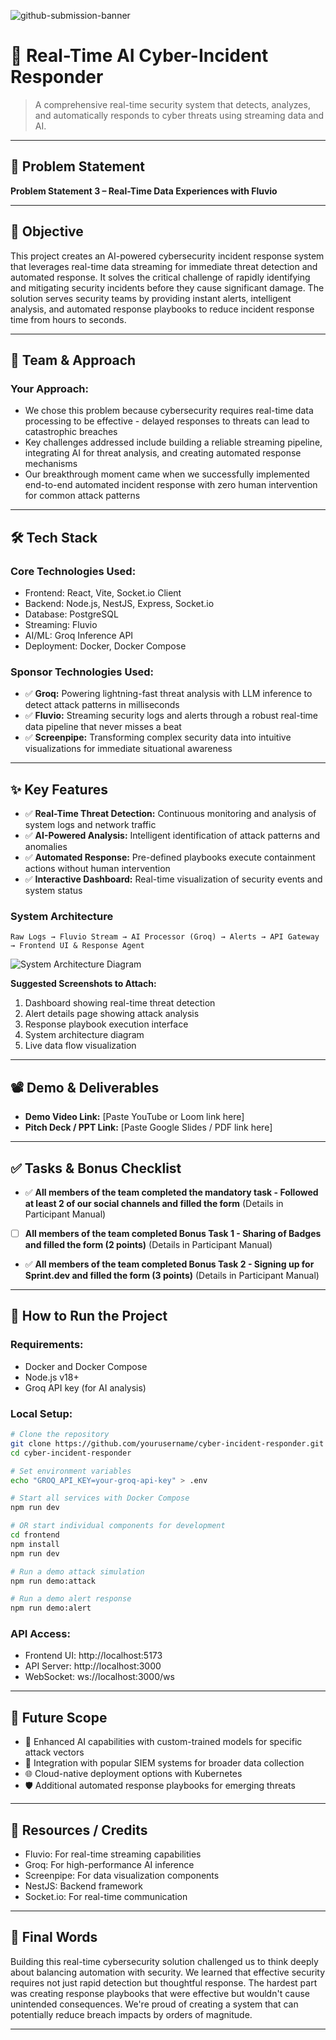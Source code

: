 ![github-submission-banner](https://github.com/user-attachments/assets/a1493b84-e4e2-456e-a791-ce35ee2bcf2f)

# 🚀 Real-Time AI Cyber-Incident Responder

> A comprehensive real-time security system that detects, analyzes, and automatically responds to cyber threats using streaming data and AI.

---

## 📌 Problem Statement

**Problem Statement 3 – Real-Time Data Experiences with Fluvio**

---

## 🎯 Objective

This project creates an AI-powered cybersecurity incident response system that leverages real-time data streaming for immediate threat detection and automated response. It solves the critical challenge of rapidly identifying and mitigating security incidents before they cause significant damage. The solution serves security teams by providing instant alerts, intelligent analysis, and automated response playbooks to reduce incident response time from hours to seconds.

---

## 🧠 Team & Approach

### Your Approach:  
- We chose this problem because cybersecurity requires real-time data processing to be effective - delayed responses to threats can lead to catastrophic breaches
- Key challenges addressed include building a reliable streaming pipeline, integrating AI for threat analysis, and creating automated response mechanisms
- Our breakthrough moment came when we successfully implemented end-to-end automated incident response with zero human intervention for common attack patterns

---

## 🛠️ Tech Stack

### Core Technologies Used:
- Frontend: React, Vite, Socket.io Client
- Backend: Node.js, NestJS, Express, Socket.io
- Database: PostgreSQL
- Streaming: Fluvio
- AI/ML: Groq Inference API
- Deployment: Docker, Docker Compose

### Sponsor Technologies Used:
- ✅ **Groq:** Powering lightning-fast threat analysis with LLM inference to detect attack patterns in milliseconds  
- ✅ **Fluvio:** Streaming security logs and alerts through a robust real-time data pipeline that never misses a beat  
- ✅ **Screenpipe:** Transforming complex security data into intuitive visualizations for immediate situational awareness

---

## ✨ Key Features

- ✅ **Real-Time Threat Detection:** Continuous monitoring and analysis of system logs and network traffic  
- ✅ **AI-Powered Analysis:** Intelligent identification of attack patterns and anomalies  
- ✅ **Automated Response:** Pre-defined playbooks execute containment actions without human intervention  
- ✅ **Interactive Dashboard:** Real-time visualization of security events and system status  

### System Architecture
```
Raw Logs → Fluvio Stream → AI Processor (Groq) → Alerts → API Gateway → Frontend UI & Response Agent
```

![System Architecture Diagram](https://example.com/architecture-diagram.png)

**Suggested Screenshots to Attach:**
1. Dashboard showing real-time threat detection
2. Alert details page showing attack analysis
3. Response playbook execution interface
4. System architecture diagram
5. Live data flow visualization

---

## 📽️ Demo & Deliverables

- **Demo Video Link:** [Paste YouTube or Loom link here]  
- **Pitch Deck / PPT Link:** [Paste Google Slides / PDF link here]  

---

## ✅ Tasks & Bonus Checklist

- ✅ **All members of the team completed the mandatory task - Followed at least 2 of our social channels and filled the form** (Details in Participant Manual)  
- [ ] **All members of the team completed Bonus Task 1 - Sharing of Badges and filled the form (2 points)**  (Details in Participant Manual)
- ✅ **All members of the team completed Bonus Task 2 - Signing up for Sprint.dev and filled the form (3 points)**  (Details in Participant Manual)

---

## 🧪 How to Run the Project

### Requirements:
- Docker and Docker Compose
- Node.js v18+
- Groq API key (for AI analysis)

### Local Setup:
```bash
# Clone the repository
git clone https://github.com/yourusername/cyber-incident-responder.git
cd cyber-incident-responder

# Set environment variables
echo "GROQ_API_KEY=your-groq-api-key" > .env

# Start all services with Docker Compose
npm run dev

# OR start individual components for development
cd frontend
npm install
npm run dev

# Run a demo attack simulation
npm run demo:attack

# Run a demo alert response
npm run demo:alert
```

### API Access:
- Frontend UI: http://localhost:5173
- API Server: http://localhost:3000
- WebSocket: ws://localhost:3000/ws

---

## 🧬 Future Scope

- 🧠 Enhanced AI capabilities with custom-trained models for specific attack vectors
- 🔄 Integration with popular SIEM systems for broader data collection
- 🌐 Cloud-native deployment options with Kubernetes
- 🛡️ Additional automated response playbooks for emerging threats

---

## 📎 Resources / Credits

- Fluvio: For real-time streaming capabilities
- Groq: For high-performance AI inference
- Screenpipe: For data visualization components
- NestJS: Backend framework
- Socket.io: For real-time communication

---

## 🏁 Final Words

Building this real-time cybersecurity solution challenged us to think deeply about balancing automation with security. We learned that effective security requires not just rapid detection but thoughtful response. The hardest part was creating response playbooks that were effective but wouldn't cause unintended consequences. We're proud of creating a system that can potentially reduce breach impacts by orders of magnitude.

--- 